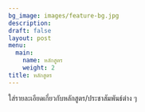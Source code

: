 ```yaml
---
bg_image: images/feature-bg.jpg
description: 
draft: false
layout: post
menu:
  main:
    name: หลักสูตร
    weight: 2
title: หลักสูตร
---
```


ใส่รายละเอียดเกี่ยวกับหลักสูตร/ประชาสัมพันธ์ต่าง ๆ 

